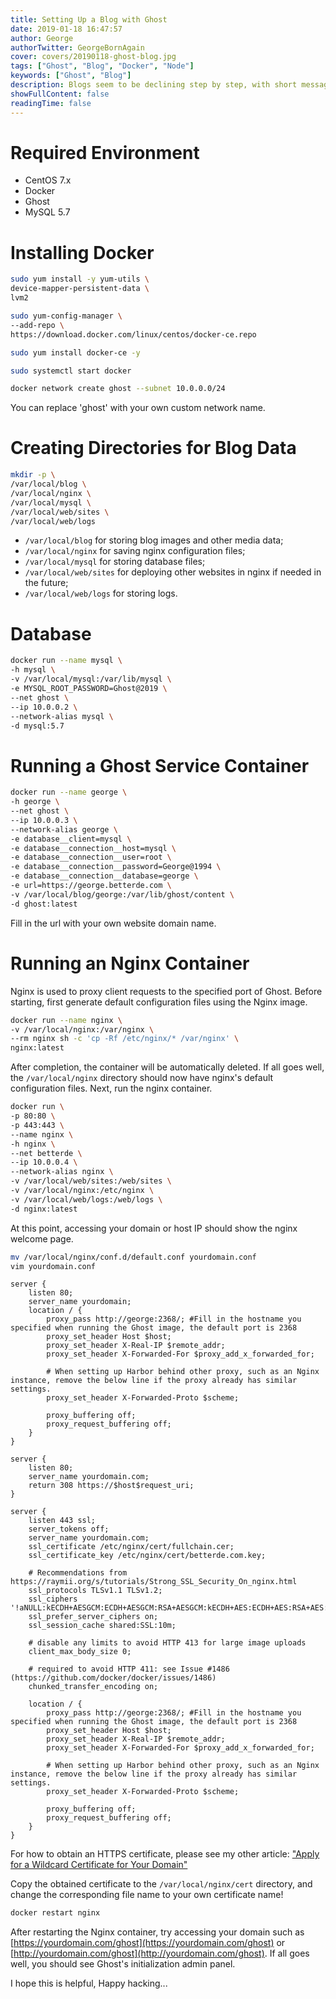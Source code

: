 ```yaml
---
title: Setting Up a Blog with Ghost
date: 2019-01-18 16:47:57
author: George
authorTwitter: GeorgeBornAgain
cover: covers/20190118-ghost-blog.jpg
tags: ["Ghost", "Blog", "Docker", "Node"]
keywords: ["Ghost", "Blog"]
description: Blogs seem to be declining step by step, with short message platforms like Weibo becoming more popular. The difference is quite obvious - your 2012 blog post might still receive comments in 2014, while even hot topics on Weibo get buried in the flood of information.
showFullContent: false
readingTime: false
---
```


# Required Environment

* CentOS 7.x
* Docker
* Ghost
* MySQL 5.7

# Installing Docker

```bash Installing required dependencies
sudo yum install -y yum-utils \
device-mapper-persistent-data \
lvm2
```

```bash Adding Docker repository
sudo yum-config-manager \
--add-repo \
https://download.docker.com/linux/centos/docker-ce.repo
```

```bash Installing Docker
sudo yum install docker-ce -y
```

```bash Starting Docker service
sudo systemctl start docker
```

```bash Creating a Docker network
docker network create ghost --subnet 10.0.0.0/24
```
You can replace 'ghost' with your own custom network name.

# Creating Directories for Blog Data

```bash
mkdir -p \
/var/local/blog \
/var/local/nginx \
/var/local/mysql \
/var/local/web/sites \
/var/local/web/logs
```

* `/var/local/blog` for storing blog images and other media data;
* `/var/local/nginx` for saving nginx configuration files;
* `/var/local/mysql` for storing database files;
* `/var/local/web/sites` for deploying other websites in nginx if needed in the future;
* `/var/local/web/logs` for storing logs.

# Database

```bash Running a MySQL container
docker run --name mysql \
-h mysql \
-v /var/local/mysql:/var/lib/mysql \
-e MYSQL_ROOT_PASSWORD=Ghost@2019 \
--net ghost \
--ip 10.0.0.2 \
--network-alias mysql \
-d mysql:5.7
```

# Running a Ghost Service Container

```bash
docker run --name george \
-h george \
--net ghost \
--ip 10.0.0.3 \
--network-alias george \
-e database__client=mysql \
-e database__connection__host=mysql \
-e database__connection__user=root \
-e database__connection__password=George@1994 \
-e database__connection__database=george \
-e url=https://george.betterde.com \
-v /var/local/blog/george:/var/lib/ghost/content \
-d ghost:latest
```

Fill in the url with your own website domain name.

# Running an Nginx Container
Nginx is used to proxy client requests to the specified port of Ghost. Before starting, first generate default configuration files using the Nginx image.

```bash
docker run --name nginx \
-v /var/local/nginx:/var/nginx \
--rm nginx sh -c 'cp -Rf /etc/nginx/* /var/nginx' \
nginx:latest
```

After completion, the container will be automatically deleted. If all goes well, the `/var/local/nginx` directory should now have nginx's default configuration files. Next, run the nginx container.

```bash
docker run \
-p 80:80 \
-p 443:443 \
--name nginx \
-h nginx \
--net betterde \
--ip 10.0.0.4 \
--network-alias nginx \
-v /var/local/web/sites:/web/sites \
-v /var/local/nginx:/etc/nginx \
-v /var/local/web/logs:/web/logs \
-d nginx:latest
```

At this point, accessing your domain or host IP should show the nginx welcome page.

```bash Modifying the default Nginx configuration file
mv /var/local/nginx/conf.d/default.conf yourdomain.conf
vim yourdomain.conf
```

```nginx If you only use HTTP, paste the following content
server {
    listen 80;
    server_name yourdomain;
    location / {
        proxy_pass http://george:2368/; #Fill in the hostname you specified when running the Ghost image, the default port is 2368
        proxy_set_header Host $host;
        proxy_set_header X-Real-IP $remote_addr;
        proxy_set_header X-Forwarded-For $proxy_add_x_forwarded_for;

        # When setting up Harbor behind other proxy, such as an Nginx instance, remove the below line if the proxy already has similar settings.
        proxy_set_header X-Forwarded-Proto $scheme;
        
        proxy_buffering off;
        proxy_request_buffering off;
    }
}
```

```nginx If you are using HTTPS, configure as follows
server {
    listen 80;
    server_name yourdomain.com;
    return 308 https://$host$request_uri;
}

server {
    listen 443 ssl;
    server_tokens off;
    server_name yourdomain.com;
    ssl_certificate /etc/nginx/cert/fullchain.cer;
    ssl_certificate_key /etc/nginx/cert/betterde.com.key;

    # Recommendations from https://raymii.org/s/tutorials/Strong_SSL_Security_On_nginx.html
    ssl_protocols TLSv1.1 TLSv1.2;
    ssl_ciphers '!aNULL:kECDH+AESGCM:ECDH+AESGCM:RSA+AESGCM:kECDH+AES:ECDH+AES:RSA+AES:';
    ssl_prefer_server_ciphers on;
    ssl_session_cache shared:SSL:10m;

    # disable any limits to avoid HTTP 413 for large image uploads
    client_max_body_size 0;

    # required to avoid HTTP 411: see Issue #1486 (https://github.com/docker/docker/issues/1486)
    chunked_transfer_encoding on;

    location / {
        proxy_pass http://george:2368/; #Fill in the hostname you specified when running the Ghost image, the default port is 2368
        proxy_set_header Host $host;
        proxy_set_header X-Real-IP $remote_addr;
        proxy_set_header X-Forwarded-For $proxy_add_x_forwarded_for;

        # When setting up Harbor behind other proxy, such as an Nginx instance, remove the below line if the proxy already has similar settings.
        proxy_set_header X-Forwarded-Proto $scheme;
        
        proxy_buffering off;
        proxy_request_buffering off;
    }
}
```

For how to obtain an HTTPS certificate, please see my other article: ["Apply for a Wildcard Certificate for Your Domain"](/20190117.html)

Copy the obtained certificate to the `/var/local/nginx/cert` directory, and change the corresponding file name to your own certificate name!

```bash Restart the Nginx container
docker restart nginx
```

After restarting the Nginx container, try accessing your domain such as [https://yourdomain.com/ghost](https://yourdomain.com/ghost) or [http://yourdomain.com/ghost](http://yourdomain.com/ghost). If all goes well, you should see Ghost's initialization admin panel.

I hope this is helpful, Happy hacking...